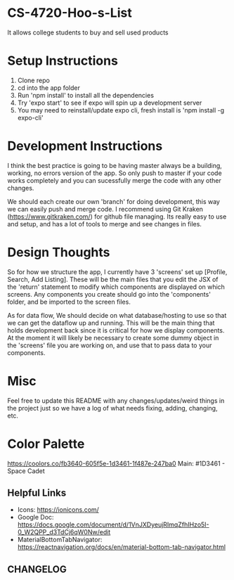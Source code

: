 # CS-4720-Hoo-s-List
It allows college students to buy and sell used products

# Setup Instructions

1) Clone repo
2) cd into the app folder
3) Run 'npm install' to install all the dependencies
4) Try 'expo start' to see if expo will spin up a development server
5) You may need to reinstall/update expo cli, fresh install is 'npm install -g expo-cli'

# Development Instructions

I think the best practice is going to be having master always be a building, working, no errors version of the app. So only push to master if your code works completely and you can sucessfully merge the code with any other changes. 

We should each create our own 'branch' for doing development, this way we can easily push and merge code. I recommend using Git Kraken (https://www.gitkraken.com/) for github file managing. Its really easy to use and setup, and has a lot of tools to merge and see changes in files. 

# Design Thoughts

So for how we structure the app, I currently have 3 'screens' set up [Profile, Search, Add Listing]. These will be the main files that you edit the JSX of the 'return' statement to modify which components are displayed on which screens. Any components you create should go into the 'components' folder, and be imported to the screen files.

As for data flow, We should decide on what database/hosting to use so that we can get the dataflow up and running. This will be the main thing that holds development back since it is critical for how we display components. At the moment it will likely be necessary to create some dummy object in the 'screens' file you are working on, and use that to pass data to your components.

# Misc

Feel free to update this README with any changes/updates/weird things in the project just so we have a log of what needs fixing, adding, changing, etc.

# Color Palette
https://coolors.co/fb3640-605f5e-1d3461-1f487e-247ba0
Main: #1D3461 - Space Cadet

## Helpful Links
 - Icons: https://ionicons.com/
 - Google Doc: https://docs.google.com/document/d/1VnJXDyeujRImqZfhIHzo5I-0_W2QPP_d3TdCj6qW0Nw/edit
 - MaterialBottomTabNavigator: https://reactnavigation.org/docs/en/material-bottom-tab-navigator.html

## CHANGELOG


